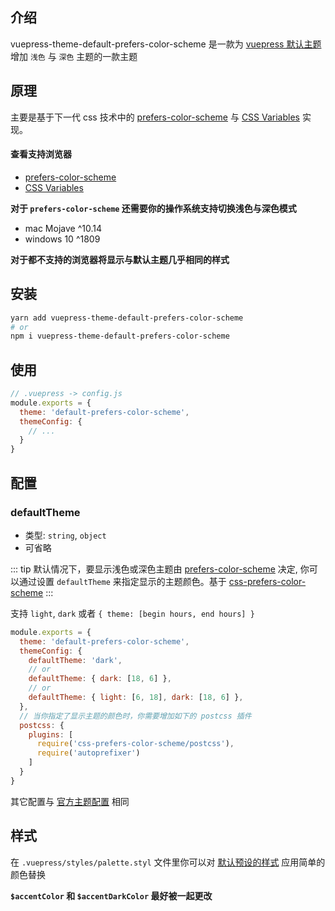 ## 介绍

vuepress-theme-default-prefers-color-scheme 是一款为 [vuepress 默认主题](https://v1.vuepress.vuejs.org/zh/theme/default-theme-config.html) 增加 `浅色` 与 `深色` 主题的一款主题

## 原理

主要是基于下一代 css 技术中的 [prefers-color-scheme](https://developer.mozilla.org/zh-CN/docs/Web/CSS/@media/prefers-color-scheme) 与 [CSS Variables](https://developer.mozilla.org/zh-CN/docs/Web/CSS/--*) 实现。

#### 查看支持浏览器

- [prefers-color-scheme](https://www.caniuse.com/#search=prefers-color-scheme)
- [CSS Variables](https://www.caniuse.com/#search=CSS%20Variables)

**对于 `prefers-color-scheme` 还需要你的操作系统支持切换浅色与深色模式**

- mac Mojave ^10.14
- windows 10 ^1809

**对于都不支持的浏览器将显示与默认主题几乎相同的样式**

## 安装

``` sh
yarn add vuepress-theme-default-prefers-color-scheme
# or
npm i vuepress-theme-default-prefers-color-scheme
```

## 使用

``` js {3}
// .vuepress -> config.js
module.exports = {
  theme: 'default-prefers-color-scheme',
  themeConfig: {
    // ...
  }
}
```

## 配置

### defaultTheme
- 类型: `string`, `object`
- 可省略

::: tip
默认情况下，要显示浅色或深色主题由 [prefers-color-scheme](https://developer.mozilla.org/en-US/docs/Web/CSS/@media/prefers-color-scheme) 决定, 你可以通过设置 `defaultTheme` 来指定显示的主题颜色。基于 [css-prefers-color-scheme](https://github.com/csstools/css-prefers-color-scheme)
:::

支持 `light`, `dark` 或者 `{ theme: [begin hours, end hours] }`

``` js {4,6,8}
module.exports = {
  theme: 'default-prefers-color-scheme',
  themeConfig: {
    defaultTheme: 'dark',
    // or
    defaultTheme: { dark: [18, 6] },
    // or
    defaultTheme: { light: [6, 18], dark: [18, 6] },
  },
  // 当你指定了显示主题的颜色时，你需要增加如下的 postcss 插件
  postcss: {
    plugins: [
      require('css-prefers-color-scheme/postcss'),
      require('autoprefixer')
    ]
  }
}
```

其它配置与 [官方主题配置](https://v1.vuepress.vuejs.org/theme/default-theme-config.html) 相同

## 样式

在 `.vuepress/styles/palette.styl`  文件里你可以对 [默认预设的样式](https://github.com/tolking/vuepress-theme-default-prefers-color-scheme/blob/master/styles/palette.styl) 应用简单的颜色替换

**`$accentColor` 和 `$accentDarkColor` 最好被一起更改**

